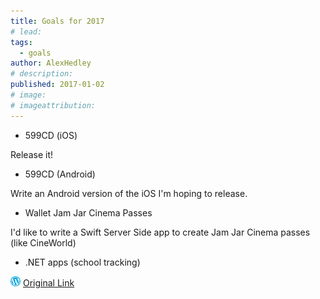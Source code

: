 ```yaml
---
title: Goals for 2017
# lead:
tags:
  - goals
author: AlexHedley
# description:
published: 2017-01-02
# image:
# imageattribution:
---
```


- 599CD (iOS)

Release it!

- 599CD (Android)

Write an Android version of the iOS I'm hoping to release.

- Wallet Jam Jar Cinema Passes

I'd like to write a Swift Server Side app to create Jam Jar Cinema passes (like CineWorld)

- .NET apps (school tracking)

![Wordpress](../images/wordpress.png "Wordpress") [Original Link](https://alexhedley.wordpress.com/2017/01/02/goals-for-2017/)
